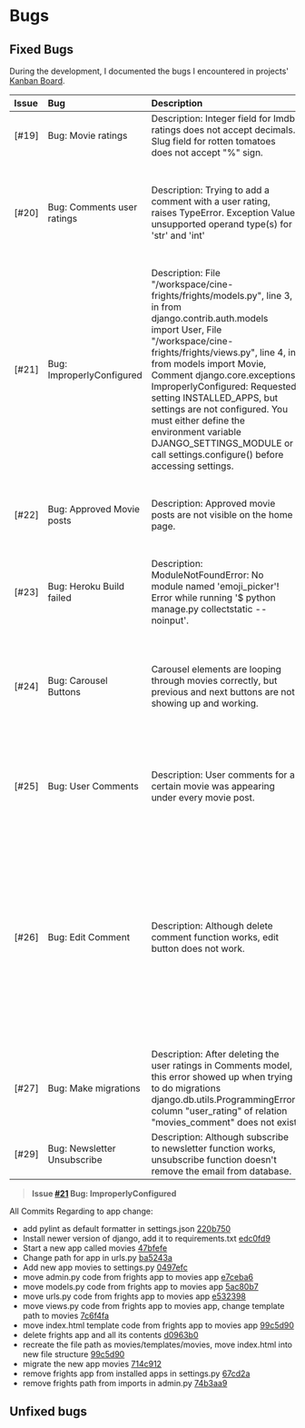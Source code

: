 # **Bugs**

## **Fixed Bugs**

During the development, I documented the bugs I encountered in projects' [Kanban Board](https://github.com/users/SerraKD/projects/4/).

| Issue | Bug | Description | Fix | Commit |
| :--- | :--- | :--- | :--- | :--- |
| [#19] | Bug: Movie ratings| Description: Integer field for Imdb ratings does not accept decimals. Slug field for rotten tomatoes does not accept "%" sign. | Both changed to textField, added max length to 3 characters. | [46a9275](https://github.com/SerraKD/cine-frights/commit/46a92759974fa5a1fca2bcdfcbdecae10fb416b7) |
| [#20] | Bug: Comments user ratings | Description: Trying to add a comment with a user rating, raises TypeError. Exception Value: unsupported operand type(s) for  'str' and 'int' | Str dunder method was trying to return self.content(str) and self.user_rating(int) together. Adding forgotten semicolon to both resolved the error. | [42c77fb](https://github.com/SerraKD/cine-frights/commit/42c77fb8657478bdd558186807cfef0c1c8225a5) |
| [#21] | Bug: ImproperlyConfigured |  Description: File "/workspace/cine-frights/frights/models.py", line 3, in from django.contrib.auth.models import User, File "/workspace/cine-frights/frights/views.py", line 4, in from models import Movie, Comment django.core.exceptions ImproperlyConfigured: Requested setting INSTALLED_APPS, but settings are not configured. You must either define the environment variable DJANGO_SETTINGS_MODULE or call settings.configure() before accessing settings. | Created a new app called movies, moved all files from previous app frights , migrated all changes and deleted frights app fixed the issues. To make sure i took correct steps i added Pylint and installed a newer version of Django to the project. | Bug fix completed with the last commit: [74b3aa9](https://github.com/SerraKD/cine-frights/commit/74b3aa9ec7c59f9e5c15e509046fd14eb3c8b08b) |
| [#22] | Bug: Approved Movie posts | Description: Approved movie posts are not visible on the home page. | Loop in the index.html wasn't looping over the movies. Replaced home_page_view with object_list in index.html | [c142c13](https://github.com/SerraKD/cine-frights/commit/c142c1370a5ae4a8a4211aad82e3f2726daec24b) |
| [#23] | Bug: Heroku Build failed | Description: ModuleNotFoundError: No module named 'emoji_picker'! Error while running '$ python manage.py collectstatic --noinput'. | After downloading django emoji picker extention I forgot to add it to settings.py and requirements.txt  | [26461f2](https://github.com/SerraKD/cine-frights/commit/26461f25235c6cbd4f76e02e7c2858f57096e491) |
| [#24] | Bug: Carousel Buttons | Carousel elements are looping through movies correctly, but previous and next buttons are not showing up and working. | Turns out i installed to workplace newer version of bootstrap but using the old bootstrap docs. Updating bootstrap to 5.2 and using the code from 5.2 docs fixed the error. | [912049f](https://github.com/SerraKD/cine-frights/commit/912049fa76638f4e50e5c628964dc53a4cbe5314) & [e09d561](https://github.com/SerraKD/cine-frights/commit/e09d5617d183f3cf47d654aec696e40ae8595063) |
| [#25] | Bug: User Comments | Description: User comments for a certain movie was appearing under every movie post. | Fixing the variable names for accessing movie comments created in movie detail view fixed the error. | [26cc377](https://github.com/SerraKD/cine-frights/commit/26cc37744904de6337c21df0ca654727ca3efad2) |
| [#26] | Bug: Edit Comment | Description: Although delete comment function works, edit button does not work. | Tried console.log within comments.js, prints to console in port so clicking on button function works. & comments.js was looking for an element in movie_detail template called id_body, but in the template id was id_content. Fixing the calling in comments.js as id_body resolved the error. | [ac55fcc](https://github.com/SerraKD/cine-frights/commit/ac55fcc13c0f7d95f4ea419e6bd433db4501f384) |
| [#27] | Bug: Make migrations | Description: After deleting the user ratings in Comments model, this error showed up when trying to do migrations django.db.utils.ProgrammingError: column "user_rating" of relation "movies_comment" does not exist | running python3 manage.py migrate movies zero & doing migrations again with python3 manage.py migrate fixed the error. | - |
| [#29] | Bug: Newsletter Unsubscribe | Description: Although subscribe to newsletter function works, unsubscribe function doesn't remove the email from database. | in progress | in progress |


> **Issue [#21](https://github.com/SerraKD/cine-frights/issues/21) Bug: ImproperlyConfigured**

All Commits Regarding to app change:

- add pylint as default formatter in settings.json [220b750](https://github.com/SerraKD/cine-frights/commit/220b7504b69cf2440947a6ba73ebbd79e9f4afa8)
- Install newer version of django, add it to requirements.txt [edc0fd9](https://github.com/SerraKD/cine-frights/commit/edc0fd95fa45082780931c4a8c2b35d95b871c87)
- Start a new app called movies [47bfefe](https://github.com/SerraKD/cine-frights/commit/47bfefeadcb08aba6e547117e7934d52707845d9)
- Change path for app in urls.py [ba5243a](https://github.com/SerraKD/cine-frights/commit/ba5243acce8d5730a6743431ffaa459c1367ae69)
- Add new app movies to settings.py [0497efc](https://github.com/SerraKD/cine-frights/commit/0497efcef82ea6cfcf138b75a9f4f8c4f1eaea67)
- move admin.py code from frights app to movies app [e7ceba6](https://github.com/SerraKD/cine-frights/commit/e7ceba6fe6f2191b19960f1b03541ddca3849cc6)
- move models.py code from frights app to movies app [5ac80b7](https://github.com/SerraKD/cine-frights/commit/5ac80b7cdf13938b0bc3589763f85edc5d234d26)
- move urls.py code from frights app to movies app [e532398](https://github.com/SerraKD/cine-frights/commit/e5323984180477c6b40986b93f9eff709129b374)
- move views.py code from frights app to movies app, change template path to movies [7c6f4fa](https://github.com/SerraKD/cine-frights/commit/7c6f4fa9a9c68d2377bba26d09e0b5597e4fb5ce)
- move index.html template code from frights app to movies app [99c5d90](https://github.com/SerraKD/cine-frights/commit/99c5d9011dbf62f71afb5d5a1f31b9d3f32e3df6)
- delete frights app and all its contents [d0963b0](https://github.com/SerraKD/cine-frights/commit/d0963b06654b83b5bfefec27aee5b7cb1b045497)
- recreate the file path as movies/templates/movies, move index.html into new file structure [99c5d90](https://github.com/SerraKD/cine-frights/commit/99c5d9011dbf62f71afb5d5a1f31b9d3f32e3df6)
- migrate the new app movies [714c912](https://github.com/SerraKD/cine-frights/commit/714c912aa64ce17ce7a279500ef21082652a2777)
- remove frights app from installed apps in settings.py [67cd2a](https://github.com/SerraKD/cine-frights/commit/a67cd2a8ac59c41d45cd8cee3ed6bbe7ea0d630e)
- remove frights path from imports in admin.py [74b3aa9](https://github.com/SerraKD/cine-frights/commit/74b3aa9ec7c59f9e5c15e509046fd14eb3c8b08b)

## **Unfixed bugs**